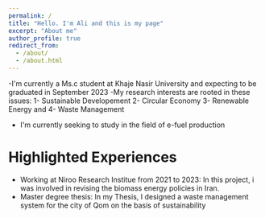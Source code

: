 ```yaml
---
permalink: /
title: "Hello. I'm Ali and this is my page"
excerpt: "About me"
author_profile: true
redirect_from: 
  - /about/
  - /about.html
---
```




-I'm currently a Ms.c student at Khaje Nasir University and expecting to be graduated in September 2023
-My research interests are rooted in these issues: 1- Sustainable Developement 2- Circular Economy 3- Renewable Energy and 4- Waste Management
- I'm currently seeking to study in the field of e-fuel production

# Highlighted Experiences
- Working at Niroo Research Institue from 2021 to 2023:
 In this project, i was involved in revising the biomass energy policies in Iran.
- Master degree thesis: 
In my Thesis, I designed a waste management system for the city of Qom on the basis of sustainability
